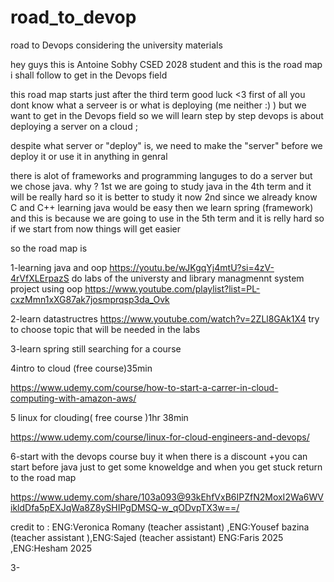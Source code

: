 # road_to_devop
road to Devops considering the university materials

hey guys this is Antoine Sobhy CSED 2028 student and this is the road map i shall follow to get in the Devops field

 this road map starts just after the third term  good luck  <3
first of all you dont know what a serveer is or what is deploying (me neither :)  ) but we want to get in the Devops field
so  we will learn step by step 
devops is about deploying a server on a cloud ;  

despite what server or "deploy" is,  we need to make the "server" before we deploy it or use it in anything in genral 

there is alot of frameworks and programming languges to do a server but we chose java.     why ?
1st we are going to study java in the 4th term and it will be really hard so it is better to study it now
2nd since we already know C and C++ learning java would be easy
then we learn spring (framework) and this is because we are going to use in the 5th term and it is relly hard so if we start from now things will get easier


so the road map is

1-learning java and oop
https://youtu.be/wJKgqYj4mtU?si=4zV-4rVfXLErpazS
do labs of the universty 
and library managmennt system project using oop 
https://www.youtube.com/playlist?list=PL-cxzMmn1xXG87ak7josmprqsp3da_Ovk


2-learn datastructres 
https://www.youtube.com/watch?v=2ZLl8GAk1X4
try to choose topic that will be needed in the labs

3-learn spring 
still searching for a course 

4intro to cloud (free course)35min

https://www.udemy.com/course/how-to-start-a-carrer-in-cloud-computing-with-amazon-aws/ 


5 linux for clouding( free course )1hr 38min

https://www.udemy.com/course/linux-for-cloud-engineers-and-devops/ 


6-start with the devops course buy it when there is a discount +you can start before java just to get some knoweldge and when you get stuck return to the road map

https://www.udemy.com/share/103a093@93kEhfVxB6IPZfN2MoxI2Wa6WVikldDfa5pEXJqWa8Z8ySHIPgDMSQ-w_qODvpTX3w==/ 


credit to :
ENG:Veronica Romany (teacher assistant) ,ENG:Yousef bazina (teacher assistant ),ENG:Sajed (teacher assistant)
ENG:Faris 2025 ,ENG:Hesham 2025


3-
